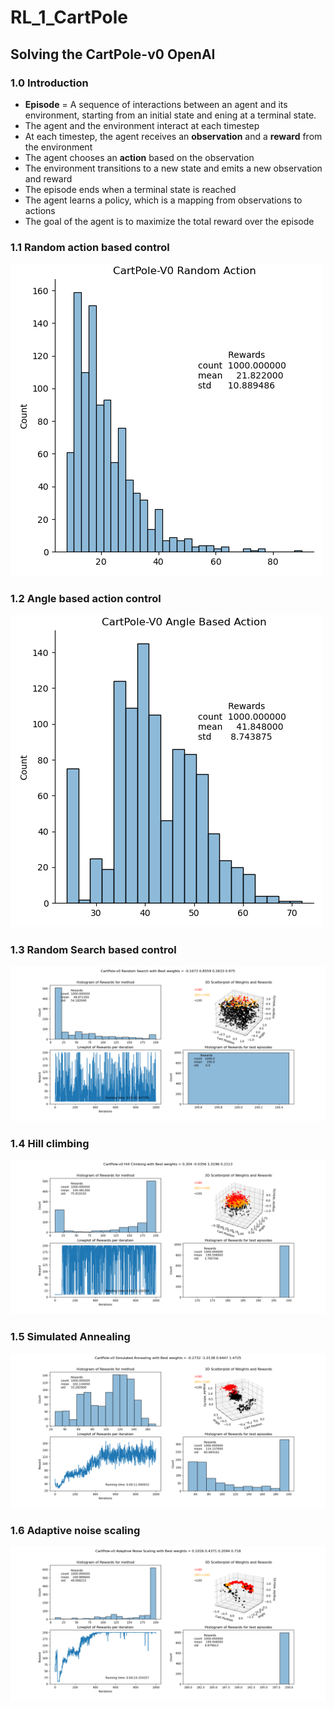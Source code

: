 # RL_1_CartPole
## Solving the CartPole-v0 OpenAI
### 1.0 Introduction
- **Episode** = A sequence of interactions between an agent and its environment, starting from an initial state and ening at a terminal state.
- The agent and the environment interact at each timestep
- At each timestep, the agent receives an **observation** and a **reward** from the environment
- The agent chooses an **action** based on the observation
- The environment transitions to a new state and emits a new observation and reward
- The episode ends when a terminal state is reached
- The agent learns a policy, which is a mapping from observations to actions
- The goal of the agent is to maximize the total reward over the episode

### 1.1 Random action based control
![Histogram of Random action based control](gym-results/1-Histogram_Random_Action.png)

### 1.2 Angle based action control
![Histogram of Angle based action control](gym-results/2-Histogram_AngleBased_Action.png)

### 1.3 Random Search based control
![Plots of Random Search based control](gym-results/3-RandomSearchPlots.png)

### 1.4 Hill climbing
![Plots of Hill Climbing](gym-results/4-HillClimbingPlots.png)

### 1.5 Simulated Annealing
![Plots of Simulated Annealing](gym-results/5-SimulatedAnnealingPlots.png)

### 1.6 Adaptive noise scaling
![Plots of Adaptive Noise Scaling](gym-results/6-AdaptiveNoiseScalingPlots.png)
